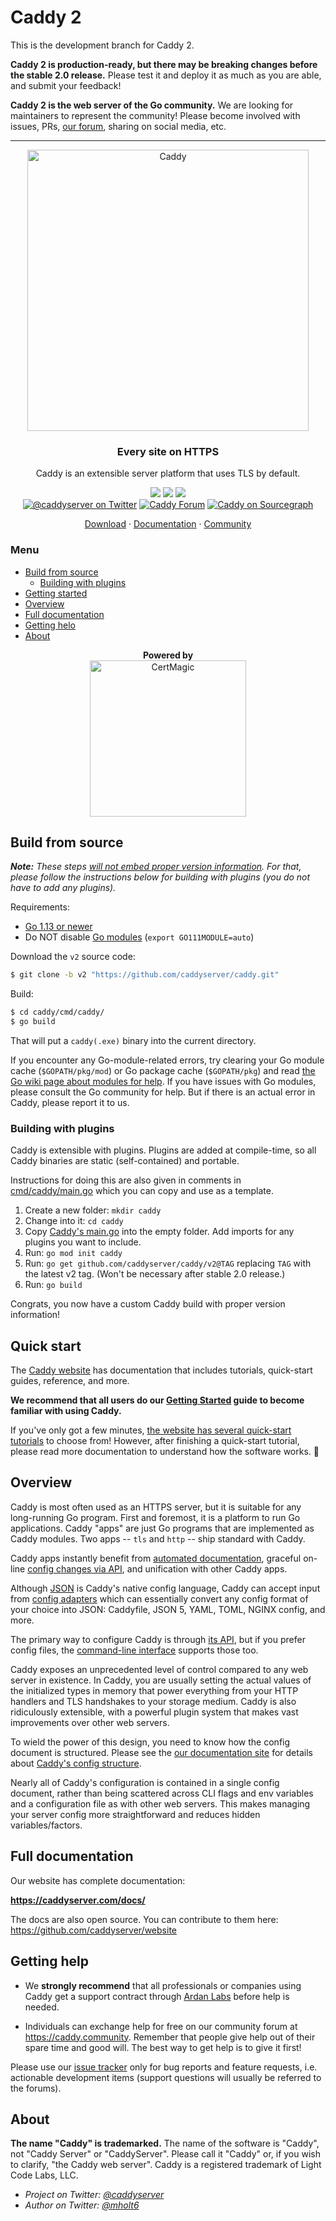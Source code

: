 Caddy 2
=======

This is the development branch for Caddy 2.

**Caddy 2 is production-ready, but there may be breaking changes before the stable 2.0 release.** Please test it and deploy it as much as you are able, and submit your feedback!

**Caddy 2 is the web server of the Go community.** We are looking for maintainers to represent the community! Please become involved with issues, PRs, [our forum](https://caddy.community), sharing on social media, etc.

---

<p align="center">
	<a href="https://caddyserver.com"><img src="https://user-images.githubusercontent.com/1128849/36338535-05fb646a-136f-11e8-987b-e6901e717d5a.png" alt="Caddy" width="450"></a>
</p>
<h3 align="center">Every site on HTTPS</h3>
<p align="center">Caddy is an extensible server platform that uses TLS by default.</p>
<p align="center">
	<a href="https://dev.azure.com/mholt-dev/Caddy/_build/latest?definitionId=5&branchName=v2"><img src="https://dev.azure.com/mholt-dev/Caddy/_apis/build/status/Multiplatform%20Tests?branchName=v2"></a>
	<a href="https://pkg.go.dev/github.com/caddyserver/caddy/v2"><img src="https://img.shields.io/badge/godoc-reference-blue.svg"></a>
	<a href="https://app.fuzzit.dev/orgs/caddyserver-gh/dashboard"><img src="https://app.fuzzit.dev/badge?org_id=caddyserver-gh"></a>
	<br>
	<a href="https://twitter.com/caddyserver" title="@caddyserver on Twitter"><img src="https://img.shields.io/badge/twitter-@caddyserver-55acee.svg" alt="@caddyserver on Twitter"></a>
	<a href="https://caddy.community" title="Caddy Forum"><img src="https://img.shields.io/badge/community-forum-ff69b4.svg" alt="Caddy Forum"></a>
	<a href="https://sourcegraph.com/github.com/caddyserver/caddy?badge" title="Caddy on Sourcegraph"><img src="https://sourcegraph.com/github.com/caddyserver/caddy/-/badge.svg" alt="Caddy on Sourcegraph"></a>
</p>
<p align="center">
	<a href="https://github.com/caddyserver/caddy/releases">Download</a> ·
	<a href="https://caddyserver.com/docs/">Documentation</a> ·
	<a href="https://caddy.community">Community</a>
</p>



### Menu

- [Build from source](#build-from-source)
	- [Building with plugins](#building-with-plugins)
- [Getting started](#getting-started)
- [Overview](#overview)
- [Full documentation](#full-documentation)
- [Getting helo](#getting-help)
- [About](#about)

<p align="center">
	<b>Powered by</b>
	<br>
	<a href="https://github.com/mholt/certmagic"><img src="https://user-images.githubusercontent.com/1128849/49704830-49d37200-fbd5-11e8-8385-767e0cd033c3.png" alt="CertMagic" width="250"></a>
</p>

## Build from source

_**Note:** These steps [will not embed proper version information](https://github.com/golang/go/issues/29228). For that, please follow the instructions below for building with plugins (you do not have to add any plugins)._

Requirements:

- [Go 1.13 or newer](https://golang.org/dl/)
- Do NOT disable [Go modules](https://github.com/golang/go/wiki/Modules) (`export GO111MODULE=auto`)

Download the `v2` source code:

```bash
$ git clone -b v2 "https://github.com/caddyserver/caddy.git"
```

Build:

```bash
$ cd caddy/cmd/caddy/
$ go build
```

That will put a `caddy(.exe)` binary into the current directory.

If you encounter any Go-module-related errors, try clearing your Go module cache (`$GOPATH/pkg/mod`) or Go package cache (`$GOPATH/pkg`) and read [the Go wiki page about modules for help](https://github.com/golang/go/wiki/Modules). If you have issues with Go modules, please consult the Go community for help. But if there is an actual error in Caddy, please report it to us.

### Building with plugins

Caddy is extensible with plugins. Plugins are added at compile-time, so all Caddy binaries are static (self-contained) and portable.

Instructions for doing this are also given in comments in [cmd/caddy/main.go](https://github.com/caddyserver/caddy/blob/v2/cmd/caddy/main.go) which you can copy and use as a template.

1. Create a new folder: `mkdir caddy`
2. Change into it: `cd caddy`
3. Copy [Caddy's main.go](https://github.com/caddyserver/caddy/blob/v2/cmd/caddy/main.go) into the empty folder. Add imports for any plugins you want to include.
4. Run: `go mod init caddy`
5. Run: `go get github.com/caddyserver/caddy/v2@TAG` replacing `TAG` with the latest v2 tag. (Won't be necessary after stable 2.0 release.)
6. Run: `go build`

Congrats, you now have a custom Caddy build with proper version information!




## Quick start

The [Caddy website](https://caddyserver.com/docs/) has documentation that includes tutorials, quick-start guides, reference, and more.

**We recommend that all users do our [Getting Started](https://caddyserver.com/docs/getting-started) guide to become familiar with using Caddy.**

If you've only got a few minutes, [the website has several quick-start tutorials](https://caddyserver.com/docs/quick-starts) to choose from! However, after finishing a quick-start tutorial, please read more documentation to understand how the software works. 🙂




## Overview

Caddy is most often used as an HTTPS server, but it is suitable for any long-running Go program. First and foremost, it is a platform to run Go applications. Caddy "apps" are just Go programs that are implemented as Caddy modules. Two apps -- `tls` and `http` -- ship standard with Caddy.

Caddy apps instantly benefit from [automated documentation](https://caddyserver.com/docs/json/), graceful on-line [config changes via API](https://caddyserver.com/docs/api), and unification with other Caddy apps.

Although [JSON](https://caddyserver.com/docs/json/) is Caddy's native config language, Caddy can accept input from [config adapters](https://caddyserver.com/docs/config-adapters) which can essentially convert any config format of your choice into JSON: Caddyfile, JSON 5, YAML, TOML, NGINX config, and more.

The primary way to configure Caddy is through [its API](https://caddyserver.com/docs/api), but if you prefer config files, the [command-line interface](https://caddyserver.com/docs/command-line) supports those too.

Caddy exposes an unprecedented level of control compared to any web server in existence. In Caddy, you are usually setting the actual values of the initialized types in memory that power everything from your HTTP handlers and TLS handshakes to your storage medium. Caddy is also ridiculously extensible, with a powerful plugin system that makes vast improvements over other web servers.

To wield the power of this design, you need to know how the config document is structured. Please see the [our documentation site](https://caddyserver.com/docs/) for details about [Caddy's config structure](https://caddyserver.com/docs/json/).

Nearly all of Caddy's configuration is contained in a single config document, rather than being scattered across CLI flags and env variables and a configuration file as with other web servers. This makes managing your server config more straightforward and reduces hidden variables/factors.


## Full documentation

Our website has complete documentation:

**https://caddyserver.com/docs/**

The docs are also open source. You can contribute to them here: https://github.com/caddyserver/website



## Getting help

- We **strongly recommend** that all professionals or companies using Caddy get a support contract through [Ardan Labs](https://www.ardanlabs.com/my/contact-us?dd=caddy) before help is needed.

- Individuals can exchange help for free on our community forum at https://caddy.community. Remember that people give help out of their spare time and good will. The best way to get help is to give it first!

Please use our [issue tracker](/caddyserver/caddy/issues) only for bug reports and feature requests, i.e. actionable development items (support questions will usually be referred to the forums).



## About

**The name "Caddy" is trademarked.** The name of the software is "Caddy", not "Caddy Server" or "CaddyServer". Please call it "Caddy" or, if you wish to clarify, "the Caddy web server". Caddy is a registered trademark of Light Code Labs, LLC.

- _Project on Twitter: [@caddyserver](https://twitter.com/caddyserver)_
- _Author on Twitter: [@mholt6](https://twitter.com/mholt6)_
